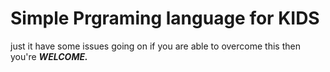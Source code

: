 # **Simple Prgraming language for KIDS**

just it have some issues going on if you are able to overcome this then you're ***WELCOME.***
